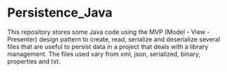 # Persistence_Java
This repository stores some Java code using the MVP (Model - View - Presenter) design pattern to create, read, serialize and deserialize several files that are useful to persist data in a project that deals with a library management. The files used vary from xml, json, serialized, binary, properties and txt.
